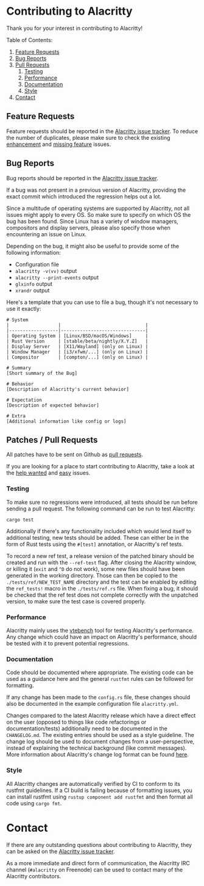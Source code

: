 # Contributing to Alacritty

Thank you for your interest in contributing to Alacritty!

Table of Contents:

1. [Feature Requests](#feature-requests)
2. [Bug Reports](#bug-reports)
3. [Pull Requests](#patches--pull-requests)
    1. [Testing](#testing)
    2. [Performance](#performance)
    3. [Documentation](#documentation)
    4. [Style](#style)
4. [Contact](#contact)

## Feature Requests

Feature requests should be reported in the [Alacritty issue tracker](https://github.com/jwilm/alacritty/issues). To reduce the number of duplicates, please make sure to check the existing [enhancement](https://github.com/jwilm/alacritty/issues?utf8=%E2%9C%93&q=is%3Aissue+label%3Aenhancement) and [missing feature](https://github.com/jwilm/alacritty/issues?utf8=%E2%9C%93&q=is%3Aissue+label%3A%22B+-+missing+feature%22) issues.

## Bug Reports

Bug reports should be reported in the [Alacritty issue tracker](https://github.com/jwilm/alacritty/issues).

If a bug was not present in a previous version of Alacritty, providing the exact commit which introduced the regression helps out a lot.

Since a multitude of operating systems are supported by Alacritty, not all issues might apply to every OS. So make sure to specify on which OS the bug has been found. Since Linux has a variety of window managers, compositors and display servers, please also specify those when encountering an issue on Linux.

Depending on the bug, it might also be useful to provide some of the following information:
 - Configuration file
 - `alacritty -v(vv)` output
 - `alacritty --print-events` output
 - `glxinfo` output
 - `xrandr` output

Here's a template that you can use to file a bug, though it's not necessary to use it exactly:

```
# System
|                  |                               |
|------------------|-------------------------------|
| Operating System | [Linux/BSD/macOS/Windows]     |
| Rust Version     | [stable/beta/nightly/X.Y.Z]   |
| Display Server   | [X11/Wayland] (only on Linux) |
| Window Manager   | [i3/xfwm/...] (only on Linux) |
| Compositor       | [compton/...] (only on Linux) |

# Summary
[Short summary of the Bug]

# Behavior
[Description of Alacritty's current behavior]

# Expectation
[Description of expected behavior]

# Extra
[Additional information like config or logs]
```

## Patches / Pull Requests

All patches have to be sent on Github as [pull requests](https://github.com/jwilm/alacritty/pulls).

If you are looking for a place to start contributing to Alacritty, take a look at the [help wanted](https://github.com/jwilm/alacritty/issues?q=is%3Aopen+is%3Aissue+label%3A%22help+wanted%22) and [easy](https://github.com/jwilm/alacritty/issues?q=is%3Aopen+is%3Aissue+label%3A%22D+-+easy%22) issues.

### Testing

To make sure no regressions were introduced, all tests should be run before sending a pull request. The following command can be run to test Alacritty:

```
cargo test
```

Additionally if there's any functionality included which would lend itself to additional testing, new tests should be added. These can either be in the form of Rust tests using the `#[test]` annotation, or Alacritty's ref tests.

To record a new ref test, a release version of the patched binary should be created and run with the `--ref-test` flag. After closing the Alacritty window, or killing it (`exit` and `^D` do not work), some new files should have been generated in the working directory. Those can then be copied to the `./tests/ref/NEW_TEST_NAME` directory and the test can be enabled by editing the `ref_tests!` macro in the `./tests/ref.rs` file. When fixing a bug, it should be checked that the ref test does not complete correctly with the unpatched version, to make sure the test case is covered properly.

### Performance

Alacritty mainly uses the [vtebench](https://github.com/jwilm/vtebench) tool for testing Alacritty's performance. Any change which could have an impact on Alacritty's performance, should be tested with it to prevent potential regressions.

### Documentation

Code should be documented where appropriate. The existing code can be used as a guidance here and the general `rustfmt` rules can be followed for formatting.

If any change has been made to the `config.rs` file, these changes should also be documented in the example configuration file `alacritty.yml`.

Changes compared to the latest Alacritty release which have a direct effect on the user (opposed to things like code refactorings or documentation/tests) additionally need to be documented in the `CHANGELOG.md`. The existing entries should be used as a style guideline. The change log should be used to document changes from a user-perspective, instead of explaining the technical background (like commit messages). More information about Alacritty's change log format can be found [here](https://keepachangelog.com).

### Style

All Alacritty changes are automatically verified by CI to conform to its rustfmt guidelines. If a CI build is failing because of formatting issues, you can install rustfmt using `rustup component add rustfmt` and then format all code using `cargo fmt`.

# Contact

If there are any outstanding questions about contributing to Alacritty, they can be asked on the [Alacritty issue tracker](https://github.com/jwilm/alacritty/issues).

As a more immediate and direct form of communication, the Alacritty IRC channel (`#alacritty` on Freenode) can be used to contact many of the Alacritty contributors.
